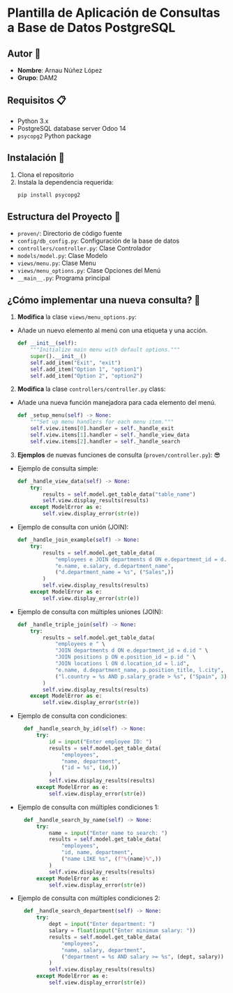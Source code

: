 # **Plantilla de Aplicación de Consultas a Base de Datos PostgreSQL**

## Autor 📝

- **Nombre**: Arnau Núñez López
- **Grupo**: DAM2

## Requisitos 📋

- Python 3.x
- PostgreSQL database server Odoo 14
- `psycopg2` Python package

## Instalación 🚀

1. Clona el repositorio
2. Instala la dependencia requerida:
   ```bash
   pip install psycopg2

## Estructura del Proyecto 📂

- `proven/`: Directorio de código fuente
- `config/db_config.py`: Configuración de la base de datos
- `controllers/controller.py`: Clase Controlador
- `models/model.py`: Clase Modelo
- `views/menu.py`: Clase Menu
- `views/menu_options.py`: Clase Opciones del Menú
- `__main__.py`: Programa principal

## ¿Cómo implementar una nueva consulta? 🤔

1. **Modifica** la clase `views/menu_options.py`:
- Añade un nuevo elemento al menú con una etiqueta y una acción.
   ```python
   def __init__(self):
       """Initialize main menu with default options."""
       super().__init__()
       self.add_item("Exit", "exit")
       self.add_item("Option 1", "option1")
       self.add_item("Option 2", "option2")
   ```

2. **Modifica** la clase `controllers/controller.py` class:
- Añade una nueva función manejadora para cada elemento del menú.
    ```python
    def _setup_menu(self) -> None:
        """Set up menu handlers for each menu item."""
        self.view.items[0].handler = self._handle_exit
        self.view.items[1].handler = self._handle_view_data
        self.view.items[2].handler = self._handle_search
   ```

3. **Ejemplos** de nuevas funciones de consulta (`proven/controller.py`): 😎

- Ejemplo de consulta simple:
    ```python
    def _handle_view_data(self) -> None:
        try:
            results = self.model.get_table_data("table_name")
            self.view.display_results(results)
        except ModelError as e:
            self.view.display_error(str(e))
    ```
  
- Ejemplo de consulta con unión (JOIN):
    ```python
    def _handle_join_example(self) -> None:
        try:
            results = self.model.get_table_data(
                "employees e JOIN departments d ON e.department_id = d.id",
                "e.name, e.salary, d.department_name",
                ("d.department_name = %s", ("Sales",))
            )
            self.view.display_results(results)
        except ModelError as e:
            self.view.display_error(str(e))
    ```

- Ejemplo de consulta con múltiples uniones (JOIN):
    ```python
    def _handle_triple_join(self) -> None:
        try:
            results = self.model.get_table_data(
                "employees e " \
                "JOIN departments d ON e.department_id = d.id " \
                "JOIN positions p ON e.position_id = p.id " \
                "JOIN locations l ON d.location_id = l.id",
                "e.name, d.department_name, p.position_title, l.city",
                ("l.country = %s AND p.salary_grade > %s", ("Spain", 3))
            )
            self.view.display_results(results)
        except ModelError as e:
            self.view.display_error(str(e))
    ```

- Ejemplo de consulta con condiciones:   
    ```python
      def _handle_search_by_id(self) -> None:
          try:
              id = input("Enter employee ID: ")
              results = self.model.get_table_data(
                  "employees",
                  "name, department",
                  ("id = %s", (id,))
              )
              self.view.display_results(results)
          except ModelError as e:
              self.view.display_error(str(e))
    ```

- Ejemplo de consulta con múltiples condiciones 1:   
    ```python
      def _handle_search_by_name(self) -> None:
          try:
              name = input("Enter name to search: ")
              results = self.model.get_table_data(
                  "employees",
                  "id, name, department",
                  ("name LIKE %s", (f"%{name}%",))
              )
              self.view.display_results(results)
          except ModelError as e:
              self.view.display_error(str(e))
    ```
- Ejemplo de consulta con múltiples condiciones 2: 
    ```python
      def _handle_search_department(self) -> None:
          try:
              dept = input("Enter department: ")
              salary = float(input("Enter minimum salary: "))
              results = self.model.get_table_data(
                  "employees",
                  "name, salary, department",
                  ("department = %s AND salary >= %s", (dept, salary))
              )
              self.view.display_results(results)
          except ModelError as e:
              self.view.display_error(str(e))
    ```